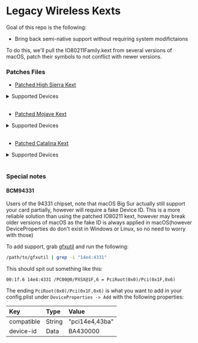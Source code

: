 Legacy Wireless Kexts
===========

Goal of this repo is the following:

* Bring back semi-native support without requiring system modifictaions


To do this, we'll pull the IO80211Family.kext from several versions of macOS, patch their symbols to not conflict with newer versions.


### Patches Files


* [Patched High Sierra Kext]()
  
<details>
<summary>Supported Devices</summary>

```
Atheros - AirPortAtheros40
   pci168c,30   = AR93xx
   pci168c,2a   = AR928X
   pci106b,86   = Unreleased device?
   pci168c,1c   = AR242x / AR542x
   pci168c,23   = AR5416
   pci168c,24   = AR5418
   
Broadcom - AirPortBrcm4331
   pci14e4,4331 = BCM4331
   pci14e4,4353 = BCM43224
   pci14e4,432b = BCM4322
   
Broadcom - AirPortBrcm4360
   pci14e4,4331 = BCM4331
   pci14e4,4353 = BCM43224
   
Broadcom - AirPortBrcmNIC
   pci14e4,43ba = BCM43602
   pci14e4,43a3 = BCM4350
   pci14e4,43a0 = BCM4360
```

</details>
<br>

* [Patched Mojave Kext]()

<details>
<summary>Supported Devices</summary>

```
Broadcom - AirPortBrcm4331
   pci14e4,4331 = BCM4331
   pci14e4,4353 = BCM43224
   pci14e4,432b = BCM4322

Broadcom - AirPortBrcm4360
   pci14e4,4331 = BCM4331
   pci14e4,4353 = BCM43224
   
Broadcom - AirPortBrcmNIC
   pci14e4,43ba = BCM43602
   pci14e4,43a3 = BCM4350
   pci14e4,43a0 = BCM4360
```

</details>
<br>

* [Patched Catalina Kext]()

<details>
<summary>Supported Devices</summary>

```
Broadcom - AirPortBrcm4360
   pci14e4,4331 = BCM4331
   pci14e4,4353 = BCM43224
   
Broadcom - AirPortBrcmNIC
   pci14e4,43ba = BCM43602
   pci14e4,43a3 = BCM4350
   pci14e4,43a0 = BCM4360
```

</details>
<br>	

  

### Special notes

#### BCM94331

Users of the 94331 chipset, note that macOS Big Sur actually still support your card partially, however will require a fake Device ID. This is a more reliable solution than using the patched IO80211 kext, however may break older versions of macOS as the fake ID is always applied in macOS(however DeviceProperties do don't exist in Windows or Linux, so no need to worry with those)

To add support, grab [gfxutil](https://github.com/acidanthera/gfxutil/releases) and run the following:

```sh
/path/to/gfxutil | grep -i "14e4:4331"
```

This should spit out something like this:

```
00:1f.6 14e4:4331 /PC00@0/PXSX@1F,6 = PciRoot(0x0)/Pci(0x1F,0x6)
```

The ending `PciRoot(0x0)/Pci(0x1F,0x6)` is what you want to add in your config.plist under `DeviceProperties -> Add` with the following properties:

| Key | Type | Value |
| :--- | :--- | :--- |
| compatible | String | "pci14e4,43ba" |
| device-id  | Data | BA430000 |
